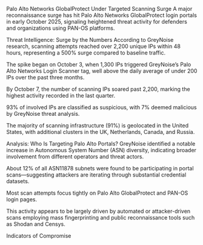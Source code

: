 Palo Alto Networks GlobalProtect Under Targeted Scanning Surge
A major reconnaissance surge has hit Palo Alto Networks GlobalProtect login portals in early October 2025, signaling heightened threat activity for defenders and organizations using PAN-OS platforms.

Threat Intelligence: Surge by the Numbers
According to GreyNoise research, scanning attempts reached over 2,200 unique IPs within 48 hours, representing a 500% surge compared to baseline traffic.

The spike began on October 3, when 1,300 IPs triggered GreyNoise’s Palo Alto Networks Login Scanner tag, well above the daily average of under 200 IPs over the past three months.

By October 7, the number of scanning IPs soared past 2,200, marking the highest activity recorded in the last quarter.

93% of involved IPs are classified as suspicious, with 7% deemed malicious by GreyNoise threat analysis.

The majority of scanning infrastructure (91%) is geolocated in the United States, with additional clusters in the UK, Netherlands, Canada, and Russia.

Analysis: Who Is Targeting Palo Alto Portals?
GreyNoise identified a notable increase in Autonomous System Number (ASN) diversity, indicating broader involvement from different operators and threat actors.

About 12% of all ASN11878 subnets were found to be participating in portal scans—suggesting attackers are iterating through substantial credential datasets.

Most scan attempts focus tightly on Palo Alto GlobalProtect and PAN-OS login pages.

This activity appears to be largely driven by automated or attacker-driven scans employing mass fingerprinting and public reconnaissance tools such as Shodan and Censys.

Indicators of Compromise
